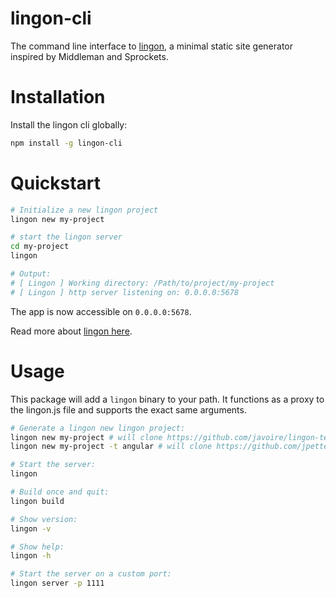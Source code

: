 # lingon-cli

The command line interface to [lingon](http://github.com/jpettersson/lingon), a minimal static site generator inspired by Middleman and Sprockets.

# Installation

Install the lingon cli globally:

```bash
npm install -g lingon-cli
```

# Quickstart

```bash
# Initialize a new lingon project
lingon new my-project

# start the lingon server
cd my-project
lingon

# Output: 
# [ Lingon ] Working directory: /Path/to/project/my-project
# [ Lingon ] http server listening on: 0.0.0.0:5678
```

The app is now accessible on `0.0.0.0:5678`.

Read more about [lingon here](https://github.com/jpettersson/lingon).

# Usage

This package will add a `lingon` binary to your path. It functions as a proxy to the lingon.js file and supports the exact same arguments.

```bash
# Generate a lingon new lingon project:
lingon new my-project # will clone https://github.com/javoire/lingon-template-minimal
lingon new my-project -t angular # will clone https://github.com/jpettersson/lingon-ng-template

# Start the server: 
lingon

# Build once and quit:
lingon build

# Show version: 
lingon -v

# Show help: 
lingon -h

# Start the server on a custom port:
lingon server -p 1111
```
